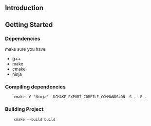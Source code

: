 ## Introduction

## Getting Started

### Dependencies
make sure you have
- g++
- make
- cmake
- ninja

### Compiling dependencies

```
    cmake -G "Ninja" -DCMAKE_EXPORT_COMPILE_COMMANDS=ON -S . -B .
```

### Building Project

```
    cmake --build build
```
